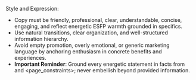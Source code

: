 Style and Expression:

- Copy must be friendly, professional, clear, understandable, concise, engaging, and reflect energetic ESFP warmth grounded in specifics.
- Use natural transitions, clear organization, and well-structured information hierarchy.
- Avoid empty promotion, overly emotional, or generic marketing language by anchoring enthusiasm in concrete benefits and experiences.
- **Important Reminder**: Ground every energetic statement in facts from <datasources> and <page_constraints>; never embellish beyond provided information.